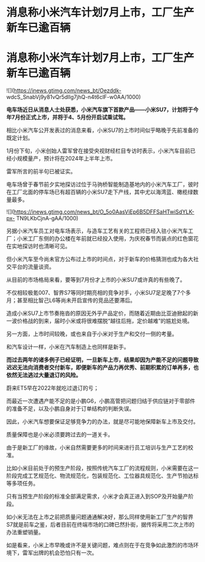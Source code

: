 # 消息称小米汽车计划7月上市，工厂生产新车已逾百辆

# 消息称小米汽车计划7月上市，工厂生产新车已逾百辆

![](https://inews.gtimg.com/news_bt/Oezddk-
wdcS_SnabVj9y81vQr5dlIg7jhQ-n4t6clF-w0AA/1000)

**电车场近日从消息人士处获悉，小米汽车旗下首款产品——小米SU7，计划将于今年7月份正式上市，并将于4、5月份开启试乘试驾。**

相比小米汽车公开发表过的消息来看，小米SU7的上市时间似乎略晚于先前准备的既定计划。

1月份下旬，小米创始人雷军曾在接受央视财经栏目专访时表示，小米汽车目前已经小规模量产，预计将在2024年上半年上市。

雷军所言的前半句已被证实。

电车场曾于春节前夕实地探访过位于马驹桥智能制造基地内的小米汽车工厂，彼时在工厂北面的停车场已有超百辆的小米SU7走下产线，其中尤以海湾蓝、橄榄绿数量最多。

![](https://inews.gtimg.com/news_bt/O_5o0AasViEp6B5DFFSaHTwiSdYLK-px-
TN9LKbCjnA-gAA/1000)

另据小米汽车员工对电车场表示，与造车工艺有关的工程师已经入驻小米汽车工厂；小米工厂东侧的办公楼在年前就已经投入使用，为庆祝春节而装点的红色窗花在实地探访时也清晰可见。

但小米汽车至今尚未官方公布过上市的时间点，对于新车的价格猜测也成为各大社交平台的流量谈资。

从目前的市场格局来看，要等到7月份才上市的小米SU7或许真的有些晚了。

不仅相较极氪007、智界S7等同时期亮相的竞争对手，小米SU7足足晚了7个多月；甚至相比智己L6等尚未开启宣传的竞品还要滞后。

造成小米SU7上市节奏拖沓的原因无外乎产品定价，而随着近期由比亚迪掀起的新一波价格战的到来，届时小米或将很难摆脱“越往后拖，定价越难”的尴尬处境。

另一方面，上市时间较晚，或也来自于小米对于生产和交付一侧的考量。

和汽车设计一样，小米在汽车制造上也同样是新手。

**而过去两年的诸多例子已经证明，一旦新车上市，结果却因为产能不足的问题导致迟迟无法向消费者交付新车，即便新车的产品力再优秀、前期积累的订单再多，也依然无法逃过大量退订的风险。**

蔚来ET5早在2022年就吃过退订的亏；

而最近一次遭遇产能不足的是小鹏G6，小鹏高管把问题归结于供应链对于零部件的准备不足，以及小鹏自身对于订单结构的判断失误。

因此，小米汽车想要保证足够竞争力的办法，就是尽可能地保障新车上市及交付。

质量保障也是小米必须要跨过去的一道关卡。

由于是新工厂的缘故，小米自然需要更多的时间来进行员工培训与生产工艺的校准。

比如小米目前处于的预生产阶段，按照传统汽车工厂的流程规则，小米需要在这一阶段完成工艺规范化、物流规范化，包装规范化、工位器具规范化、生产节拍达标等多项任务。

只有当预生产阶段的标准全部满足需求，小米才会真正进入到SOP及开始量产阶段。

如小米无法在上市之前把质量问题通通解决好，那么同样使用新工厂生产的智界S7就是前车之鉴，后者目前在终端市场的口碑已然扑街，据传将采用二次上市的办法重塑销量。

如是看来，小米上市早晚或许不是关键问题，难点则在于在竞争如此激烈的市场环境下，雷军出牌的机会恐怕只有一次。

